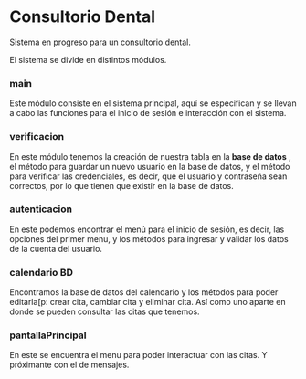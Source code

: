 # Consultorio Dental 
Sistema en progreso para un consultorio dental.

El sistema se divide en distintos módulos. 
### main
Este módulo consiste en el sistema principal, aquí se especifican y se llevan a cabo las funciones para el inicio de sesión e interacción con el sistema. 

### verificacion

En este módulo tenemos la creación de nuestra tabla en la **base de datos** , el método para guardar un nuevo usuario en la base de datos, y el método para verificar las credenciales, es decir, que el usuario y contraseña sean correctos, por lo que tienen que existir en la base de datos. 

### autenticacion
En este podemos encontrar el menú para el inicio de sesión, es decir, las opciones del primer menu, y los métodos para ingresar y validar los datos de la cuenta del usuario.

### calendario BD
Encontramos la base de datos del calendario y los métodos para poder editarla[p: crear cita, cambiar cita y eliminar cita. Así como uno aparte en donde se pueden consultar las citas que tenemos. 

### pantallaPrincipal
En este se encuentra el menu para poder interactuar con las citas. Y próximante con el de mensajes. 

